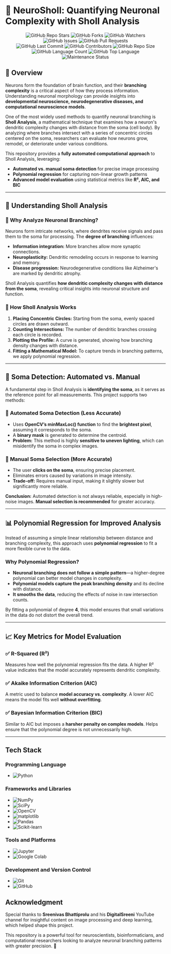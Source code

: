 # 🧠 NeuroSholl: Quantifying Neuronal Complexity with Sholl Analysis  
<div align="center">
    <img src="https://img.shields.io/github/stars/arpsn123/Shollution-?style=for-the-badge&logo=github&logoColor=white&color=ffca28" alt="GitHub Repo Stars">
    <img src="https://img.shields.io/github/forks/arpsn123/Shollution-?style=for-the-badge&logo=github&logoColor=white&color=00aaff" alt="GitHub Forks">
    <img src="https://img.shields.io/github/watchers/arpsn123/Shollution-?style=for-the-badge&logo=github&logoColor=white&color=00e676" alt="GitHub Watchers">
</div>

<div align="center">
    <img src="https://img.shields.io/github/issues/arpsn123/Shollution-?style=for-the-badge&logo=github&logoColor=white&color=ea4335" alt="GitHub Issues">
    <img src="https://img.shields.io/github/issues-pr/arpsn123/Shollution-?style=for-the-badge&logo=github&logoColor=white&color=ff9100" alt="GitHub Pull Requests">
</div>

<div align="center">
    <img src="https://img.shields.io/github/last-commit/arpsn123/Shollution-?style=for-the-badge&logo=github&logoColor=white&color=673ab7" alt="GitHub Last Commit">
    <img src="https://img.shields.io/github/contributors/arpsn123/Shollution-?style=for-the-badge&logo=github&logoColor=white&color=388e3c" alt="GitHub Contributors">
    <img src="https://img.shields.io/github/repo-size/arpsn123/Shollution-?style=for-the-badge&logo=github&logoColor=white&color=303f9f" alt="GitHub Repo Size">
</div>

<div align="center">
    <img src="https://img.shields.io/github/languages/count/arpsn123/Shollution-?style=for-the-badge&logo=github&logoColor=white&color=607d8b" alt="GitHub Language Count">
    <img src="https://img.shields.io/github/languages/top/arpsn123/Shollution-?style=for-the-badge&logo=github&logoColor=white&color=4caf50" alt="GitHub Top Language">
</div>

<div align="center">
    <img src="https://img.shields.io/badge/Maintenance-%20Active-brightgreen?style=for-the-badge&logo=github&logoColor=white" alt="Maintenance Status">
</div>


## 📌 Overview  

Neurons form the foundation of brain function, and their **branching complexity** is a critical aspect of how they process information. Understanding neuronal morphology can provide insights into **developmental neuroscience, neurodegenerative diseases, and computational neuroscience models**.  

One of the most widely used methods to quantify neuronal branching is **Sholl Analysis**, a mathematical technique that examines how a neuron's dendritic complexity changes with distance from the soma (cell body). By analyzing where branches intersect with a series of concentric circles centered on the soma, researchers can evaluate how neurons grow, remodel, or deteriorate under various conditions.  

This repository provides a **fully automated computational approach** to Sholl Analysis, leveraging:  
- **Automated vs. manual soma detection** for precise image processing  
- **Polynomial regression** for capturing non-linear growth patterns  
- **Advanced model evaluation** using statistical metrics like **R², AIC, and BIC**  

---

## 📖 Understanding Sholl Analysis  

### 🔬 Why Analyze Neuronal Branching?  
Neurons form intricate networks, where dendrites receive signals and pass them to the soma for processing. The **degree of branching** influences:  
- **Information integration:** More branches allow more synaptic connections.  
- **Neuroplasticity:** Dendritic remodeling occurs in response to learning and memory.  
- **Disease progression:** Neurodegenerative conditions like Alzheimer's are marked by dendritic atrophy.  

Sholl Analysis quantifies **how dendritic complexity changes with distance from the soma**, revealing critical insights into neuronal structure and function.  

### 🔹 How Sholl Analysis Works  
1. **Placing Concentric Circles:** Starting from the soma, evenly spaced circles are drawn outward.  
2. **Counting Intersections:** The number of dendritic branches crossing each circle is recorded.  
3. **Plotting the Profile:** A curve is generated, showing how branching density changes with distance.  
4. **Fitting a Mathematical Model:** To capture trends in branching patterns, we apply polynomial regression.  

---

## 🏹 Soma Detection: Automated vs. Manual  

A fundamental step in Sholl Analysis is **identifying the soma**, as it serves as the reference point for all measurements. This project supports two methods:  

### 🔹 **Automated Soma Detection** (Less Accurate)  
- Uses **OpenCV’s minMaxLoc() function** to find the **brightest pixel**, assuming it corresponds to the soma.  
- A **binary mask** is generated to determine the centroid.  
- **Problem:** This method is highly **sensitive to uneven lighting**, which can misidentify the soma in complex images.  

### 🔹 **Manual Soma Selection** (More Accurate)  
- The user **clicks on the soma**, ensuring precise placement.  
- Eliminates errors caused by variations in image intensity.  
- **Trade-off:** Requires manual input, making it slightly slower but significantly more reliable.  

**Conclusion:** Automated detection is not always reliable, especially in high-noise images. **Manual selection is recommended** for greater accuracy.  

---

## 📊 Polynomial Regression for Improved Analysis  

Instead of assuming a simple linear relationship between distance and branching complexity, this approach uses **polynomial regression** to fit a more flexible curve to the data.  

### **Why Polynomial Regression?**  
- **Neuronal branching does not follow a simple pattern**—a higher-degree polynomial can better model changes in complexity.  
- **Polynomial models capture the peak branching density** and its decline with distance.  
- **It smooths the data**, reducing the effects of noise in raw intersection counts.  

By fitting a polynomial of degree **4**, this model ensures that small variations in the data do not distort the overall trend.  

---

## 📈 Key Metrics for Model Evaluation  

### ✅ **R-Squared (R²)**  
Measures how well the polynomial regression fits the data. A higher R² value indicates that the model accurately represents dendritic complexity.  

### ✅ **Akaike Information Criterion (AIC)**  
A metric used to balance **model accuracy vs. complexity**. A lower AIC means the model fits well **without overfitting**.  

### ✅ **Bayesian Information Criterion (BIC)**  
Similar to AIC but imposes a **harsher penalty on complex models**. Helps ensure that the polynomial degree is not unnecessarily high.  

---

## Tech Stack

### Programming Language
- ![Python](https://img.shields.io/badge/Python-3.9-blue.svg?style=for-the-badge&logo=python)

### Frameworks and Libraries
- ![NumPy](https://img.shields.io/badge/NumPy-1.24.2-blue.svg?style=for-the-badge&logo=numpy)
- ![SciPy](https://img.shields.io/badge/SciPy-1.10.1-blue.svg?style=for-the-badge&logo=scipy)
- ![OpenCV](https://img.shields.io/badge/OpenCV-4.6.0-5C3A3A.svg?style=for-the-badge&logo=openCV)
- ![matplotlib](https://img.shields.io/badge/matplotlib-3.6.0-blue.svg?style=for-the-badge&logo=matplotlib)
- ![Pandas](https://img.shields.io/badge/Pandas-1.5.3-blue.svg?style=for-the-badge&logo=pandas)
- ![Scikit-learn](https://img.shields.io/badge/Scikit--learn-1.2.2-blue.svg?style=for-the-badge&logo=scikitlearn)

### Tools and Platforms
- ![Jupyter](https://img.shields.io/badge/Jupyter-Notebooks-orange.svg?style=for-the-badge&logo=jupyter)
- ![Google Colab](https://img.shields.io/badge/Google_Colab-free-lightgreen.svg?style=for-the-badge&logo=googlecolab)

### Development and Version Control
- ![Git](https://img.shields.io/badge/Git-2.47.0-orange.svg?style=for-the-badge&logo=git)
- ![GitHub](https://img.shields.io/badge/GitHub-arpsn123-success.svg?style=for-the-badge&logo=github)


## Acknowledgment  
Special thanks to **Sreenivas Bhattiprolu** and his **DigitalSreeni** YouTube channel for insightful content on image processing and deep learning, which helped shape this project.  


This repository is a powerful tool for neuroscientists, bioinformaticians, and computational researchers looking to analyze neuronal branching patterns with greater precision. 🚀
